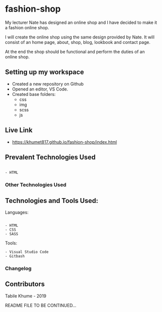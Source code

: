 # fashion-shop
My lecturer Nate has designed an online shop and I have decided to make it a fashion online shop. 

I will create the online shop using the same design provided by Nate. It will consist of an home page, about, shop, blog, lookbook and contact page.

At the end the shop should be functional and perform the duties of an online shop.

## Setting up my workspace

- Created a new repository on Github
- Opened an editor, VS Code.
- Created base folders:
    * css
    * img
    * scss
    * js

## Live Link

- https://khumet817.github.io/fashion-shop/index.html

## Prevalent Technologies Used

```

- HTML

```

### Other Technologies Used

Technologies and Tools Used:
-

Languages:

```

- HTML
- CSS
- SASS

```

Tools:

```
- Visual Studio Code
- Gitbash

```

### Changelog

## Contributors

Tabile Khume    - 2019

README FILE TO BE CONTINUED...
